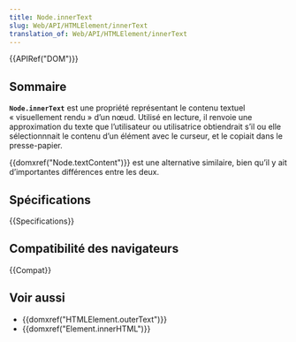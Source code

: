 ```yaml
---
title: Node.innerText
slug: Web/API/HTMLElement/innerText
translation_of: Web/API/HTMLElement/innerText
---
```


{{APIRef("DOM")}}

## Sommaire

**`Node.innerText`** est une propriété représentant le contenu textuel «&nbsp;visuellement rendu&nbsp;» d’un nœud. Utilisé en lecture, il renvoie une approximation du texte que l’utilisateur ou utilisatrice obtiendrait s’il ou elle sélectionnnait le contenu d’un élément avec le curseur, et le copiait dans le presse-papier.

{{domxref("Node.textContent")}} est une alternative similaire, bien qu’il y ait d’importantes différences entre les deux.

## Spécifications

{{Specifications}}

## Compatibilité des navigateurs

{{Compat}}

## Voir aussi

- {{domxref("HTMLElement.outerText")}}
- {{domxref("Element.innerHTML")}}
